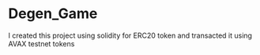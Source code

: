 # Degen_Game
I created this project using solidity for ERC20 token and transacted it using AVAX testnet tokens
